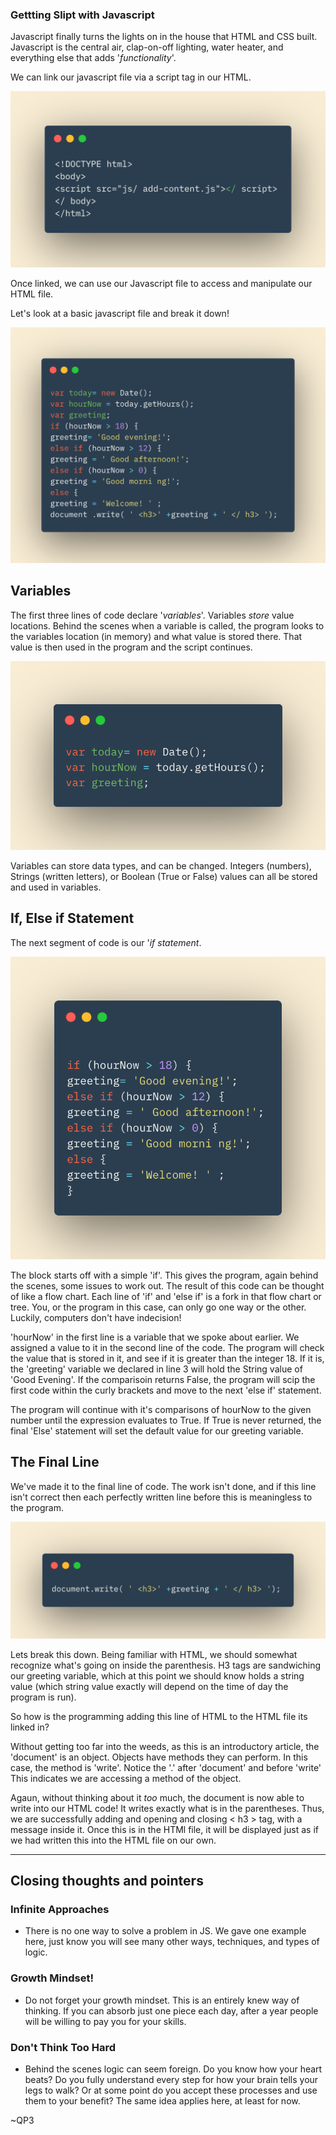 ### Gettting Slipt with Javascript


Javascript finally turns the lights on in the house that HTML and CSS built.  Javascript is the central air, clap-on-off lighting, water heater, and everything else that adds '*functionality*'.

We can link our javascript file via a script tag in our HTML.

![Script tag](./images/js1.png)

Once linked, we can use our Javascript file to  access and manipulate our HTML file.  

Let's look at a basic javascript file and break it down!

![Basic JS](./images/js2.png)

## Variables
The first three lines of code declare '*variables*'.  Variables *store* value locations.  Behind the scenes when a variable is called, the program looks to the variables location (in memory) and what value is stored there.  That value is then used in the program and the script continues.  

![Variables](./images/variables.png)

Variables can store data types, and can be changed.  Integers (numbers), Strings (written letters), or Boolean (True or False) values can all be stored and used in variables.  


## If, Else if Statement

The next segment of code is our '*if statement*.

![if statement](./images/if.png)


The block starts off with a simple 'if'.  This gives the program, again behind the scenes, some issues to work out.  The result of this code can be thought of like a flow chart.  Each line of 'if' and 'else if' is a fork in that flow chart or tree.  You, or the program in this case, can only go one way or the other.  Luckily, computers don't have indecision!

'hourNow' in the first line is a variable that we spoke about earlier.  We assigned a value to it in the second line of the code.  The program will check the value that is stored in it, and see if it is greater than the integer 18.  If it is, the 'greeting' variable we declared in line 3 will hold the String value of 'Good Evening'.  If the comparisoin returns False, the program will scip the first code within the curly brackets and move to the next 'else if' statement.

The program will continue with it's comparisons of hourNow to the given number until the expression evaluates to True.  If True is never returned, the final 'Else' statement will set the default value for our greeting variable.

## The Final Line

We've made it to the final line of code.  The work isn't done, and if this line isn't correct then each perfectly written line before this is meaningless to the program.  

![Document Write](./images/documentwrite.png)

Lets break this down.  Being familiar with HTML, we should somewhat recognize what's going on inside the parenthesis.  H3 tags are sandwiching our greeting variable, which at this point we should know holds a string value (which string value exactly will depend on the time of day the program is run).

So how is the programming adding this line of HTML to the HTML file its linked in?

Without getting too far into the weeds, as this is an introductory article, the 'document' is an object.  Objects have methods they can perform.  In this case, the method is 'write'.  Notice the '.' after 'document' and before 'write'  This indicates we are accessing a method of the object.

Agaun, without thinking about it *too* much, the document is now able to write into our HTML code!  It writes exactly what is in the parentheses.  Thus, we are successfully adding and opening and closing < h3 > tag, with a message inside it.  Once this is in the HTMl file, it will be displayed just as if we had written this into the HTML file on our own.  

---

## Closing thoughts and pointers

### Infinite Approaches

* There is no one way to solve a problem in JS.  We gave one example here, just know you will see many other ways, techniques, and types of logic.  

### Growth Mindset!

* Do not forget your growth mindset.  This is an entirely knew way of thinking.  If you can absorb just one piece each day, after a year people will be willing to pay you for your skills.

### Don't Think Too Hard

* Behind the scenes logic can seem foreign.  Do you know how your heart beats?  Do you fully understand every step for how your brain tells your legs to walk?  Or at some point do you accept these processes and use them to your benefit?  The same idea applies here, at least for now.  



~QP3